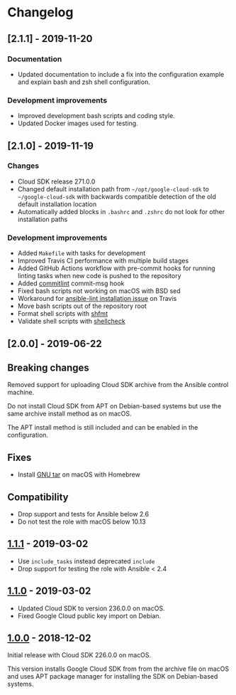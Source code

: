 # Changelog

## [2.1.1] - 2019-11-20

### Documentation

* Updated documentation to include a fix into the configuration example
  and explain bash and zsh shell configuration.

### Development improvements

* Improved development bash scripts and coding style.
* Updated Docker images used for testing.

## [2.1.0] - 2019-11-19

### Changes

* Cloud SDK release 271.0.0
* Changed default installation path from `~/opt/google-cloud-sdk` to
  `~/google-cloud-sdk` with backwards compatible detection of the old
  default installation location
* Automatically added blocks in `.bashrc` and `.zshrc` do not look for other
  installation paths

### Development improvements

* Added `Makefile` with tasks for development
* Improved Travis CI performance with multiple build stages
* Added GitHub Actions workflow with pre-commit hooks for running linting tasks
  when new code is pushed to the repository
* Added [commitlint] commit-msg hook
* Fixed bash scripts not working on macOS with BSD sed
* Workaround for [ansible-lint installation issue][ansible-lint#590] on Travis
* Move bash scripts out of the repository root
* Format shell scripts with [shfmt]
* Validate shell scripts with [shellcheck]

[shfmt]: https://github.com/mvdan/sh
[shellcheck]: https://github.com/koalaman/shellcheck
[ansible-lint#590]: https://github.com/ansible/ansible-lint/issues/590
[commitlint]: https://github.com/conventional-changelog/commitlint

## [2.0.0] - 2019-06-22

## Breaking changes

Removed support for uploading Cloud SDK archive from the Ansible control
machine.

Do not install Cloud SDK from APT on Debian-based systems but use the
same archive install method as on macOS.

The APT install method is still included and can be enabled in the
configuration.

## Fixes

* Install [GNU tar] on macOS with Homebrew

[GNU tar]: https://formulae.brew.sh/formula/gnu-tar

## Compatibility

* Drop support and tests for Ansible below 2.6
* Do not test the role with macOS below 10.13

## [1.1.1] - 2019-03-02

* Use `include_tasks` instead deprecated `include`
* Drop support for testing the role with Ansible < 2.4

## [1.1.0] - 2019-03-02

* Updated Cloud SDK to version 236.0.0 on macOS.
* Fixed Google Cloud public key import on Debian.

## [1.0.0] - 2018-12-02

Initial release with Cloud SDK 226.0.0 on macOS.

This version installs Google Cloud SDK from from the archive file on macOS
and uses APT package manager for installing the SDK on Debian-based systems.

[1.1.1]: https://github.com/markosamuli/ansible-gcloud/releases/tag/v1.1.1
[1.1.0]: https://github.com/markosamuli/ansible-gcloud/releases/tag/v1.1.0
[1.0.0]: https://github.com/markosamuli/ansible-gcloud/releases/tag/v1.0.0
